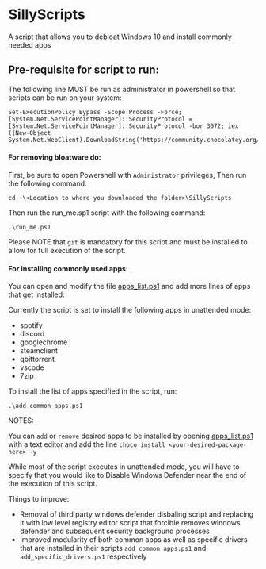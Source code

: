 # SillyScripts
A script that allows you to debloat Windows 10 and install commonly needed apps

## Pre-requisite for script to run:

The following line MUST be run as administrator in powershell so that scripts can be run on your system:
```
Set-ExecutionPolicy Bypass -Scope Process -Force; [System.Net.ServicePointManager]::SecurityProtocol = [System.Net.ServicePointManager]::SecurityProtocol -bor 3072; iex ((New-Object System.Net.WebClient).DownloadString('https://community.chocolatey.org/install.ps1'))
```

#### For removing bloatware do:

First, be sure to open Powershell with `Administrator` privileges,
Then run the following command:
```
cd ~\<Location to where you downloaded the folder>\SillyScripts 
```
Then run the run_me.sp1 script with the following command:
```
.\run_me.ps1
```
Please NOTE that `git` is mandatory for this script and must be installed to allow for full execution of the script.

#### For installing commonly used apps:

You can open and modify the file [apps_list.ps1](apps_list.ps1) and add more lines of apps that get installed:

Currently the script is set to install the following apps in unattended mode:

* spotify
* discord
* googlechrome
* steamclient
* qbittorrent
* vscode
* 7zip

To install the list of apps specified in the script, run:

```
.\add_common_apps.ps1
```

NOTES:

You can `add` or `remove` desired apps to be installed by opening [apps_list.ps1](apps_list.ps1) with a text editor
and add the line `choco install <your-desired-package-here> -y` 
 
While most of the script executes in unattended mode, you will have to specify that you would like to Disable Windows Defender near the end of the execution of this script.

Things to improve:

* Removal of third party windows defender disbaling script and replacing it with low level registry editor script that forcible removes windows defender and subsequent security background processes
* Improved modularity of both common apps as well as specific drivers that are installed in their scripts `add_common_apps.ps1` and `add_specific_drivers.ps1` respectively
